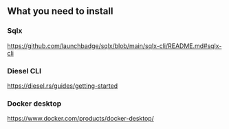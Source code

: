 ## What you need to install

### Sqlx

https://github.com/launchbadge/sqlx/blob/main/sqlx-cli/README.md#sqlx-cli

### Diesel CLI

https://diesel.rs/guides/getting-started

### Docker desktop

https://www.docker.com/products/docker-desktop/
